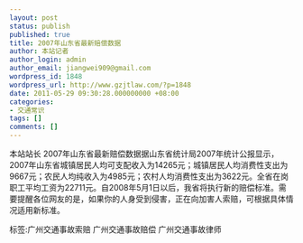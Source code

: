 ```yaml
---
layout: post
status: publish
published: true
title: 2007年山东省最新赔偿数据
author: 本站记者
author_login: admin
author_email: jiangwei909@gmail.com
wordpress_id: 1848
wordpress_url: http://www.gzjtlaw.com/?p=1848
date: 2011-05-29 09:30:28.000000000 +08:00
categories:
- 交通常识
tags: []
comments: []
---
```

本站站长 2007年山东省最新赔偿数据据山东省统计局2007年统计公报显示，2007年山东省城镇居民人均可支配收入为14265元；城镇居民人均消费性支出为9667元；农民人均纯收入为4985元；农村人均消费性支出为3622元。全省在岗职工平均工资为22711元。自2008年5月1日以后，我省将执行新的赔偿标准。需要提醒各位网友的是，如果你的人身受到侵害，正在向加害人索赔，可根据具体情况适用新标准。标签:广州交通事故索赔 广州交通事故赔偿 广州交通事故律师
